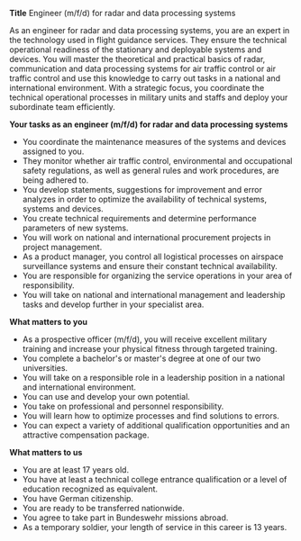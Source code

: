 **Title**
Engineer (m/f/d) for radar and data processing systems

As an engineer for radar and data processing systems, you are an expert in the technology used in flight guidance services. They ensure the technical operational readiness of the stationary and deployable systems and devices. You will master the theoretical and practical basics of radar, communication and data processing systems for air traffic control or air traffic control and use this knowledge to carry out tasks in a national and international environment. With a strategic focus, you coordinate the technical operational processes in military units and staffs and deploy your subordinate team efficiently.

**Your tasks as an engineer (m/f/d) for radar and data processing systems**

-	You coordinate the maintenance measures of the systems and devices assigned to you.
-	They monitor whether air traffic control, environmental and occupational safety regulations, as well as general rules and work procedures, are being adhered to.
-	You develop statements, suggestions for improvement and error analyzes in order to optimize the availability of technical systems, systems and devices.
-	You create technical requirements and determine performance parameters of new systems.
-	You will work on national and international procurement projects in project management.
-	As a product manager, you control all logistical processes on airspace surveillance systems and ensure their constant technical availability.
-	You are responsible for organizing the service operations in your area of responsibility.
-	You will take on national and international management and leadership tasks and develop further in your specialist area.

**What matters to you**

-	As a prospective officer (m/f/d), you will receive excellent military training and increase your physical fitness through targeted training.
-	You complete a bachelor's or master's degree at one of our two universities.
-	You will take on a responsible role in a leadership position in a national and international environment.
-	You can use and develop your own potential.
-	You take on professional and personnel responsibility.
-	You will learn how to optimize processes and find solutions to errors.
-	You can expect a variety of additional qualification opportunities and an attractive compensation package.

**What matters to us**

-	You are at least 17 years old.
-	You have at least a technical college entrance qualification or a level of education recognized as equivalent.
-	You have German citizenship.
-	You are ready to be transferred nationwide.
-	You agree to take part in Bundeswehr missions abroad.
-	As a temporary soldier, your length of service in this career is 13 years.
